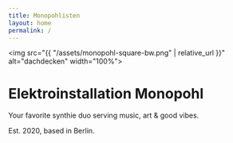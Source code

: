 ```yaml
---
title: Monopohlisten
layout: home
permalink: /
---
```


<img src="{{ "/assets/monopohl-square-bw.png" | relative_url }}" alt="dachdecken" width="100%">

<link rel="shortcut icon" type="image/x-icon" href="favicon.ico">

# Elektroinstallation Monopohl

Your favorite synthie duo serving music, art & good vibes.

Est. 2020, based in Berlin.
